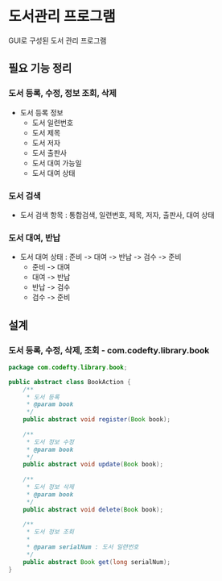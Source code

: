 # 도서관리 프로그램
GUI로 구성된 도서 관리 프로그램

## 필요 기능 정리
### 도서 등록, 수정, 정보 조회, 삭제 
- 도서 등록 정보
	* 도서 일련번호
	* 도서 제목
	* 도서 저자
	* 도서 출판사
	* 도서 대여 가능일
	* 도서 대여 상태 
	
### 도서 검색 
- 도서 검색 항목 : 통합검색, 일련번호, 제목, 저자, 출판사, 대여 상태 

### 도서 대여, 반납
- 도서 대여 상태 : 준비 -> 대여 -> 반납 -> 검수 -> 준비
	* 준비 -> 대여 
	* 대여 -> 반납
	* 반납 -> 검수 
	* 검수 -> 준비
	

## 설계
### 도서 등록, 수정, 삭제, 조회 - com.codefty.library.book 
```java
package com.codefty.library.book;

public abstract class BookAction {
	/**
	 * 도서 등록
	 * @param book
	 */
	public abstract void register(Book book);
	
	/**
	 * 도서 정보 수정
	 * @param book
	 */
	public abstract void update(Book book);
	
	/**
	 * 도서 정보 삭제
	 * @param book
	 */
	public abstract void delete(Book book);
	
	/**
	 * 도서 정보 조회 
	 * 
	 * @param serialNum : 도서 일련번호 
	 */
	public abstract Book get(long serialNum);
}
```









